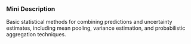 ### Mini Description

Basic statistical methods for combining predictions and uncertainty estimates, including mean pooling, variance estimation, and probabilistic aggregation techniques.
